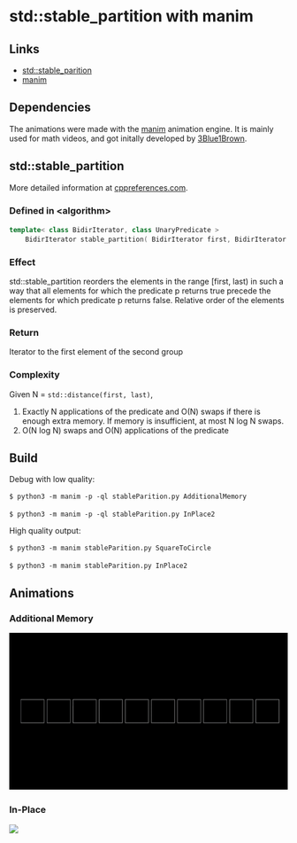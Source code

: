 # std::stable_partition with manim

## Links
- [std::stable_parition](https://en.cppreference.com/w/cpp/algorithm/stable_partition)
- [manim](https://github.com/ManimCommunity/manim/)

## Dependencies
The animations were made with the [manim](https://github.com/ManimCommunity/manim/) animation engine.
It is mainly used for math videos, and got initally developed by [3Blue1Brown](https://www.3blue1brown.com/).



## std::stable_partition

More detailed information at [cppreferences.com](https://en.cppreference.com/w/cpp/algorithm/stable_partition).

### Defined in \<algorithm\>
```C++
template< class BidirIterator, class UnaryPredicate >
    BidirIterator stable_partition( BidirIterator first, BidirIterator last, UnaryPredicate p );
```

### Effect
std::stable_partition reorders the elements in the range [first, last) in such a way that all elements for which the predicate p returns true precede the elements for which predicate p returns false. Relative order of the elements is preserved. 

### Return 
Iterator to the first element of the second group 

### Complexity
Given N = `std::distance(first, last)`,
1) Exactly N applications of the predicate and O(N) swaps if there is enough extra memory. If memory is insufficient, at most N log N swaps.
1) O(N log N) swaps and O(N) applications of the predicate

## Build

Debug with low quality: 
```
$ python3 -m manim -p -ql stableParition.py AdditionalMemory

$ python3 -m manim -p -ql stableParition.py InPlace2
```

High quality output:

```
$ python3 -m manim stableParition.py SquareToCircle

$ python3 -m manim stableParition.py InPlace2
```

## Animations

### Additional Memory

![](media/videos/stableParition/480p15/AdditionalMemory_ManimCE_v0.15.2.gif)

### In-Place

![](media/videos/stableParition/480p15/InPlace2_ManimCE_v0.15.2.gif)
